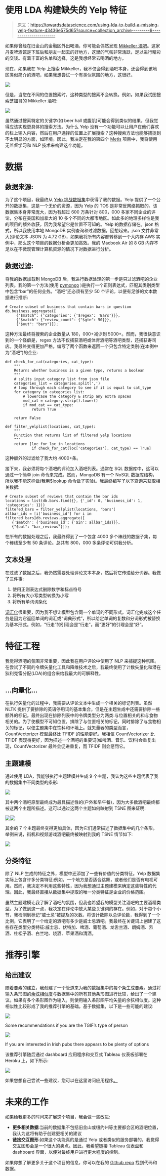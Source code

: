 # 使用 LDA 构建缺失的 Yelp 特征

> 原文：<https://towardsdatascience.com/using-lda-to-build-a-missing-yelp-feature-43436e575d65?source=collection_archive---------9----------------------->

如果你曾经在旧金山的金融区外出喝酒，你可能会偶然发现 [Mikkeller 酒吧](https://www.yelp.com/biz/mikkeller-bar-san-francisco)。这家丹麦啤酒馆是下班后和朋友一起去的好地方，这里的气氛非常活跃，足以进行精彩的交谈。有着丰富的名单和选择，这是我想经常去喝酒的地方。

现在，如果我在 Yelp 上搜索 Mikkeller，我不仅会得到酒吧本身，还会得到该地区类似简介的酒吧，如果我想尝试一个有类似氛围的地方，这很好。

![](img/799e3c40c439b9b6cebb96dfe6e9e534.png)

但是，当您在不同的位置搜索时，这种类型的搜索不会转换。例如，如果我试图搜索芝加哥的 Mikkeller 酒吧:

![](img/12c0797cc1dc5e7be4a78ca39f5b7d48.png)

虽然通过搜索特定的关键字(如 beer hall 或腹肌)可能会得到类似的结果，但我觉得应该实现更具体的搜索方法。为什么 Yelp 没有一个功能可以让用户在他们喜欢的栏上输入内容，然后在用户选择的位置上扩展搜索？这种搜索方法也能够捕捉到不太明显的方面，如环境。因此，我决定在我的第四个 [Metis](https://www.thisismetis.com/) 项目中，我将使用无监督学习和 NLP 技术来构建这个功能。

# 数据

## 数据来源:

为了这个项目，我最终从 [Yelp 挑战数据集](https://www.yelp.com/dataset/challenge)中获得了我的数据。Yelp 提供了一个公开的数据集，这是一个无价的资源，因为 Yelp 的 TOS 是非常反网络抓取的。该数据集本身非常庞大，因为有超过 600 万条针对 800，000 多家不同企业的评论，分布在美国和加拿大的 10 多个不同的大都市地区。如此多的地理多样性是我的项目的额外收获，因为我希望它是位置不可知的。Yelp 的数据存储在。json 格式，所以我使用本地 MongoDB 实例查询和过滤数据。回想起来。json 文件非常大(评论文本 JSON 为 4.72 GB)，如果我将所有内容都转移到一个大内存 AWS 实例中，那么这个项目的数据分析会更加高效。我的 Macbook Air 的 8 GB 内存不足以在不微观管理计算机资源的情况下对数据进行分析。

## 数据过滤:

将我的数据加载到 MongoDB 后，我进行数据处理的第一步是只过滤酒吧的企业列表。我的第一个方法(使用 [pymongo](https://api.mongodb.com/python/current/) )是执行一个正则表达式，匹配其类别类型中包含“bar”的任何业务。“酒吧”还必须有至少 50 个评论，以便有足够的文本数据进行推断:

```
# Create subset of business that contain bars in question
db.business.aggregate([
     {"$match": {'categories': {'$regex': 'Bars'}}},
     {"$match": {"review_count": {"$gte": 50}}},
     {"$out": "bars"}]);
```

这种方法最终将搜索的企业数量从 180，000+减少到 5000+。然而，我很快意识到的一个怪癖是，regex 方法不仅捕获酒吧或体育酒吧等酒吧类型，还捕获寿司店。我最终变得更加严格，编写了两个函数来返回一个只包含特定类别(在本例中为“酒吧”)的企业:

```
def check_for_cat(categories, cat_type):
    """
    Returns whether business is a given type, returns a boolean
    """
    # splits input category list from json file
    categories_list = categories.split(',')
    # loop through each category to see if it is equal to cat_type
    for category in categories_list:
        # lowercase the category & strip any extra spaces
        mod_cat = category.strip().lower()
        if mod_cat == cat_type:
            return True

    return False

def filter_yelplist(locations, cat_type):
    """
    Function that returns list of filtered yelp locations
    """
    return [loc for loc in locations
            if check_for_cat(loc['categories'], cat_type) == True]
```

这种额外的过滤给了我大约 4000+条。

接下来，我必须将每个酒吧的评论加入酒吧列表。通常在 SQL 数据库中，这可以通过一个简单 join 命令来完成。然而，MongoDB 有一个 NoSQL 数据库结构，所以我不能这样做(我用$lookup 命令做了实验)。我最终编写了以下查询来获取相关数据:

```
# Create subset of reviews that contain the bar ids
locations = list(db.bars.find({}, {'_id': 0, 'business_id': 1, 'categories': 1}))
filtered_bars = filter_yelplist(locations, 'bars')
allbar_ids = [i['business_id'] for i in filtered_bars]db.reviews.aggregate([
   {'$match': {'business_id': {'$in': allbar_ids}}},
   {"$out": "bar_reviews"}]);
```

在所有的数据处理之后，我最终得到了一个包含 4000 多个棒线的数据子集，每个棒线至少有 50 条评论。总共有 800，000 多条评论可供我分析。

## 文本处理

在过滤了数据之后，我仍然需要处理评论文本本身，然后将它传递给分词器。我做了三件事:

1.  使用正则表达式删除数字和标点符号
2.  将所有大小写类型转换为小写
3.  将所有单词词条化

[词汇化](https://en.wikipedia.org/wiki/Lemmatisation)很重要，因为我不想让模型包含同一个单词的不同形式。词汇化完成这个任务是因为它返回单词的词汇或“词典形式”，所以给定单词的复数和分词形式被替换为基本形式。例如，“行走”的引理会是“行走”，而“更好”的引理会是“好”。

# 特征工程

我觉得酒吧的氛围非常重要，因此我在用户评论中使用了 NLP 来捕捉这种氛围。在尝试了不同的令牌矢量化工具和降维技术之后，我最终使用了计数矢量化和潜在狄利克雷分配(LDA)的组合来给我最大的可解释性。

## …向量化…

在执行矢量化的过程中，我需要从评论文本中生成一个相关的标记列表。虽然 NLTK 提供了要排除的英语停用词的基本集合，但是在主题生成中还需要排除一些额外的标记。最终出现在排除列表中的令牌类型分为两类:与位置相关的和与食物相关的。为了使模型不可知位置，排除了与位置相关的标记，同时排除了与食物相关的标记，以便主题集中在饮料和环境上。就矢量器的类型而言，CountVectorizer 模型最终比 TFIDF 的性能更好。我相信 CountVectorizer 比 TFIDF 表现得更好，因为描述一个酒吧的重要词(如啤酒、音乐、饮料)会重复出现，CountVectorizer 最终会促进重复，而 TFIDF 则会惩罚它。

## 主题建模

通过使用 LDA，我能够执行主题建模并生成 9 个主题，我认为这些主题代表了我的数据集中不同类型的条形:

![](img/1e76049cd2aeb4cc345ec7c83ff2dec7.png)

其中两个酒吧原型最终成为最具描述性的(户外和早午餐)，因为大多数酒吧最终都被这两个主题所描述。这可以通过这两个主题如何映射到 TSNE 图来证明:

![](img/e3107990d9439f3bcf705e778a70ceb5.png)![](img/31c3549805cd2842ea9a4f6a69dba3b4.png)

其余的 7 个主题最终变得更加具体，因为它们通常描述了数据集中的几个条形。举例来说，街机和视频游戏酒吧最终被映射到我的 TSNE 情节如下:

![](img/9899b41b0e20da08fe84357ca740e22d.png)

## 分类特征

除了 NLP 生成的特征之外，模型中还添加了一些有价值的分类特征。Yelp 数据集实际上包含许多分类特征:例如，一个地方是否适合跳舞，或者他们是否有电视可用。然而，我决定不利用这些特性，因为我想通过主题建模来确定这些特性的代理。因此，我最终直接从数据集中提取的唯一分类特征是企业的价格范围。

虽然主题建模让我了解了酒吧的氛围，但我也希望我的模型关注酒吧的主要酒精类型。为了做到这一点，我决定在评论中放大某些关键词的存在。例如，对于每个小节，我检测到标记“威士忌”被提及的次数。将该计数除以总评论数，我得到了一个比例，它表明了一个给定的酒吧有多少是威士忌酒吧。我最终在关键词上创建了这些存在类型分类特征:威士忌、伏特加、啤酒、葡萄酒、龙舌兰酒、朗姆酒、烈酒、杜松子酒、白兰地、烧酒、苹果酒和清酒。

# 推荐引擎

## 给出建议

随着要素的建立，我创建了一个管道来为我的数据集中的每个条生成要素。通过将输入条形图的[余弦相似度](https://alan-j-lin.github.io/2018/08/24/project-fletcher/www.google.com/cosine_similarity)与数据集中的所有其他条形图进行比较，给出了一个建议。如果有多个条形图作为输入，则使用输入条形图平均矢量的余弦相似度。这种相似性比较形成了我的推荐引擎的基础。基于数据集，以下是一些可能的建议:

![](img/ce1d0ab46533808d5569c0fc96eebfb1.png)

Some recommendations if you are the TGIF’s type of person

![](img/744b18a489727e8445c311b31d07f833.png)

If you are interested in Irish pubs there appears to be plenty of options

该推荐引擎随后通过 dashboard 应用程序和交互式 Tableau 仪表板部署在 Heroku 上，如下所示:

![](img/8011768b6408607b2a93e640fda68e99.png)

如果您想自己尝试一些建议，您可以在这里访问应用程序[。](https://radiant-sea-47344.herokuapp.com/)

# 未来的工作

如果给我更多的时间来扩展这个项目，我会做一些改进:

*   **更多相关数据**:当前的数据集不包括旧金山或纽约州等主要都会区的酒吧位置，我认为这将有助于创建更相关的建议
*   **链接交互图形**:如果这个功能真的是通过 Yelp 或者类似的服务部署的，我觉得交互图形会是一个很大的卖点。因此，我希望链接 Tableau 仪表盘和 dashboard 界面，以便对最终用户进行更大程度的控制。

如果你想了解更多关于这个项目的信息，你可以在我的 [Github repo](https://github.com/alan-j-lin/new_yelp_feature) 找到代码和数据。